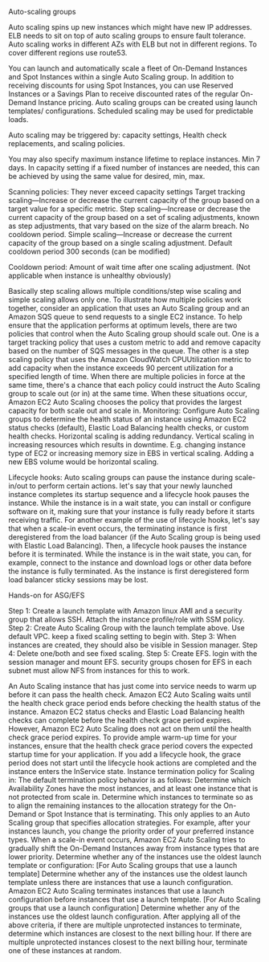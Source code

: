 Auto-scaling groups

Auto scaling spins up new instances which might have new IP addresses. ELB needs to sit on top of auto scaling groups to ensure fault tolerance. Auto scaling works in different AZs with ELB but not in different regions. To cover different regions use route53. 

You can launch and automatically scale a fleet of On-Demand Instances and Spot Instances within a single Auto Scaling group. In addition to receiving discounts for using Spot Instances, you can use Reserved Instances or a Savings Plan to receive discounted rates of the regular On-Demand Instance pricing. Auto scaling groups can be created using launch templates/ configurations. Scheduled scaling may be used for predictable loads.

Auto scaling may be triggered by: capacity settings, Health check replacements, and scaling policies.
 

You may also specify maximum instance lifetime to replace instances. Min 7 days. In capacity setting if a fixed number of instances are needed, this can be achieved by using the same value for desired, min, max. 



Scanning policies: They never exceed capacity settings
Target tracking scaling—Increase or decrease the current capacity of the group based on a target value for a specific metric. 
Step scaling—Increase or decrease the current capacity of the group based on a set of scaling adjustments, known as step adjustments, that vary based on the size of the alarm breach. No cooldown period.
Simple scaling—Increase or decrease the current capacity of the group based on a single scaling adjustment. Default cooldown period 300 seconds (can be modified)

Cooldown period: Amount of wait time after one scaling  adjustment. (Not applicable when instance is unhealthy obviously)

Basically step scaling allows multiple conditions/step wise scaling and simple scaling allows only one.
To illustrate how multiple policies work together, consider an application that uses an Auto Scaling group and an Amazon SQS queue to send requests to a single EC2 instance. To help ensure that the application performs at optimum levels, there are two policies that control when the Auto Scaling group should scale out. One is a target tracking policy that uses a custom metric to add and remove capacity based on the number of SQS messages in the queue. The other is a step scaling policy that uses the Amazon CloudWatch CPUUtilization metric to add capacity when the instance exceeds 90 percent utilization for a specified length of time.
When there are multiple policies in force at the same time, there's a chance that each policy could instruct the Auto Scaling group to scale out (or in) at the same time. When these situations occur, Amazon EC2 Auto Scaling chooses the policy that provides the largest capacity for both scale out and scale in.
Monitoring: Configure Auto Scaling groups to determine the health status of an instance using Amazon EC2 status checks (default), Elastic Load Balancing health checks, or custom health checks.
Horizontal scaling is adding redundancy. Vertical scaling in increasing resources which results in downtime. E.g. changing instance type of EC2 or increasing memory size in EBS in vertical scaling. Adding a new EBS volume would be horizontal scaling.

Lifecycle hooks: Auto scaling groups can pause the instance during scale-in/out to perform certain actions. let's say that your newly launched instance completes its startup sequence and a lifecycle hook pauses the instance. While the instance is in a wait state, you can install or configure software on it, making sure that your instance is fully ready before it starts receiving traffic. For another example of the use of lifecycle hooks, let's say that when a scale-in event occurs, the terminating instance is first deregistered from the load balancer (if the Auto Scaling group is being used with Elastic Load Balancing). Then, a lifecycle hook pauses the instance before it is terminated. While the instance is in the wait state, you can, for example, connect to the instance and download logs or other data before the instance is fully terminated. As the instance is first deregistered form load balancer sticky sessions may be lost.

Hands-on for ASG/EFS

Step 1: Create a launch template with Amazon linux AMI and a security group that allows SSH. Attach the instance profile/role with SSM policy.
Step 2:  Create Auto Scaling Group with the launch template above. Use default VPC. keep a fixed scaling setting to begin with. 
Step 3: When instances are created, they should also be visible in Session manager. 
Step 4: Delete one/both and see fixed scaling.
Step 5: Create EFS. login with the session manager and mount EFS. security groups chosen for EFS in each subnet must allow NFS from instances for this to work.

An Auto Scaling instance that has just come into service needs to warm up before it can pass the health check. Amazon EC2 Auto Scaling waits until the health check grace period ends before checking the health status of the instance. Amazon EC2 status checks and Elastic Load Balancing health checks can complete before the health check grace period expires. However, Amazon EC2 Auto Scaling does not act on them until the health check grace period expires. To provide ample warm-up time for your instances, ensure that the health check grace period covers the expected startup time for your application. If you add a lifecycle hook, the grace period does not start until the lifecycle hook actions are completed and the instance enters the InService state.
Instance termination policy for Scaling in:
The default termination policy behavior is as follows:
Determine which Availability Zones have the most instances, and at least one instance that is not protected from scale in.
Determine which instances to terminate so as to align the remaining instances to the allocation strategy for the On-Demand or Spot Instance that is terminating. This only applies to an Auto Scaling group that specifies allocation strategies.
For example, after your instances launch, you change the priority order of your preferred instance types. When a scale-in event occurs, Amazon EC2 Auto Scaling tries to gradually shift the On-Demand Instances away from instance types that are lower priority.
Determine whether any of the instances use the oldest launch template or configuration:
[For Auto Scaling groups that use a launch template]
Determine whether any of the instances use the oldest launch template unless there are instances that use a launch configuration. Amazon EC2 Auto Scaling terminates instances that use a launch configuration before instances that use a launch template.
[For Auto Scaling groups that use a launch configuration]
Determine whether any of the instances use the oldest launch configuration.
After applying all of the above criteria, if there are multiple unprotected instances to terminate, determine which instances are closest to the next billing hour. If there are multiple unprotected instances closest to the next billing hour, terminate one of these instances at random.
